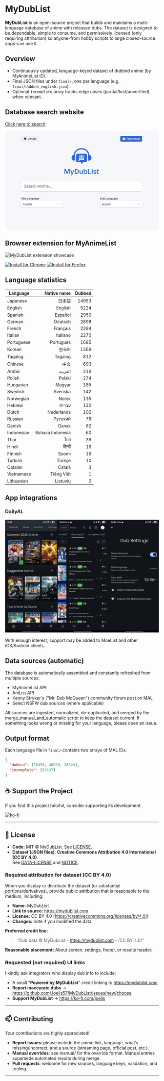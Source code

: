 # MyDubList

**MyDubList** is an open-source project that builds and maintains a multi-language database of anime with released dubs. The dataset is designed to be dependable, simple to consume, and permissively licensed (only requiring attribution) so anyone-from hobby scripts to large closed-source apps-can use it.

## Overview

- Continuously updated, language-keyed dataset of dubbed anime (by MyAnimeList ID).
- Final JSON files under `final/`, one per language (e.g. `final/dubbed_english.json`).
- Optional `incomplete` array tracks edge cases (partial/lost/unverified) when relevant.

## Database search website

[Click here to search](https://mydublist.com)

![MyDubList Search](https://raw.githubusercontent.com/Joelis57/MyDubList/main/images/mydublist.com.jpg)

## Browser extension for MyAnimeList

![MyDubList extension showcase](https://raw.githubusercontent.com/Joelis57/MyDubList/main/images/extension-showcase.gif)

[![Install for Chrome](https://img.shields.io/badge/Install-Chrome%20Web%20Store-4285F4?logo=google-chrome&logoColor=white)](https://chrome.google.com/webstore/detail/mydublist/hdpppphfhlhmehghmndopednfpbimkco)
[![Install for Firefox](https://img.shields.io/badge/Install-Firefox%20Add--ons-FF7139?logo=firefox-browser&logoColor=white)](https://addons.mozilla.org/en-US/firefox/addon/mydublist)

## Language statistics

<!-- LANG-STATS:START -->
| Language | Native name | Dubbed |
|---|---:|---:|
| Japanese | 日本語 | 14953 |
| English | English | 5224 |
| Spanish | Español | 2950 |
| German | Deutsch | 2898 |
| French | Français | 2394 |
| Italian | Italiano | 2270 |
| Portuguese | Português | 1685 |
| Korean | 한국어 | 1369 |
| Tagalog | Tagalog | 812 |
| Chinese | 中文 | 693 |
| Arabic | العربية | 316 |
| Polish | Polski | 274 |
| Hungarian | Magyar | 185 |
| Swedish | Svenska | 142 |
| Norwegian | Norsk | 135 |
| Hebrew | עברית | 120 |
| Dutch | Nederlands | 102 |
| Russian | Русский | 78 |
| Danish | Dansk | 62 |
| Indonesian | Bahasa Indonesia | 60 |
| Thai | ไทย | 39 |
| Hindi | हिन्दी | 19 |
| Finnish | Suomi | 16 |
| Turkish | Türkçe | 10 |
| Catalan | Català | 3 |
| Vietnamese | Tiếng Việt | 1 |
| Lithuanian | Lietuvių | 0 |
<!-- LANG-STATS:END -->

## App integrations

### DailyAL
![DailyAL integration](https://raw.githubusercontent.com/Joelis57/MyDubList/main/images/DailyAL.jpg)

With enough interest, support may be added to MoeList and other iOS/Android clients.

## Data sources (automatic)

The database is automatically assembled and constantly refreshed from multiple sources:

- MyAnimeList API
- AniList API
- Kenny Stryker's ("Mr. Dub McQueen") community forum post on MAL
- Select NSFW dub sources (where applicable)

All sources are ingested, normalized, de-duplicated, and merged by the merge_manual_and_automatic script to keep the dataset current. If something looks wrong or missing for your language, please open an issue.

## Output format

Each language file in `final/` contains two arrays of MAL IDs:

```json
{
  "dubbed": [16498, 40028, 38524],
  "incomplete": [50197]
}
```

## ☕ Support the Project

If you find this project helpful, consider supporting its development.

[![ko-fi](https://ko-fi.com/img/githubbutton_sm.svg)](https://ko-fi.com/joelis)

---

## 📄 License

- **Code:** MIT © MyDubList. See [LICENSE](./LICENSE).
- **Dataset (JSON files)**: **Creative Commons Attribution 4.0 International (CC BY 4.0)**.  
  See [DATA-LICENSE](./DATA-LICENSE) and [NOTICE](./NOTICE).

### Required attribution for dataset (CC BY 4.0)

When you display or distribute the dataset (or substantial portions/derivatives), provide public attribution that is reasonable to the medium, including:
- **Name:** MyDubList
- **Link to source:** https://mydublist.com
- **License:** CC BY 4.0 (https://creativecommons.org/licenses/by/4.0/)
- **Changes:** note if you modified the data

**Preferred credit line:**
> "Dub data © MyDubList - https://mydublist.com - (CC BY 4.0)"

**Reasonable placement:** About screen, settings, footer, or results header.

### Requested (not required) UI links

I kindly ask integrators who display dub info to include:
- A small "**Powered by MyDubList**" credit linking to https://mydublist.com  
- **Report inaccurate dubs** → https://github.com/Joelis57/MyDubList/issues/new/choose  
- **Support MyDubList** → https://ko-fi.com/joelis

---

## 📫 Contributing

Your contributions are highly appreciated!

- **Report issues**: please include the anime link, language, what’s missing/incorrect, and a source (streaming page, official post, etc.).
- **Manual overrides**: see manual/ for the override format. Manual entries supersede automated results during merge.
- **Pull requests**: welcome for new sources, language keys, validation, and tooling.

---
